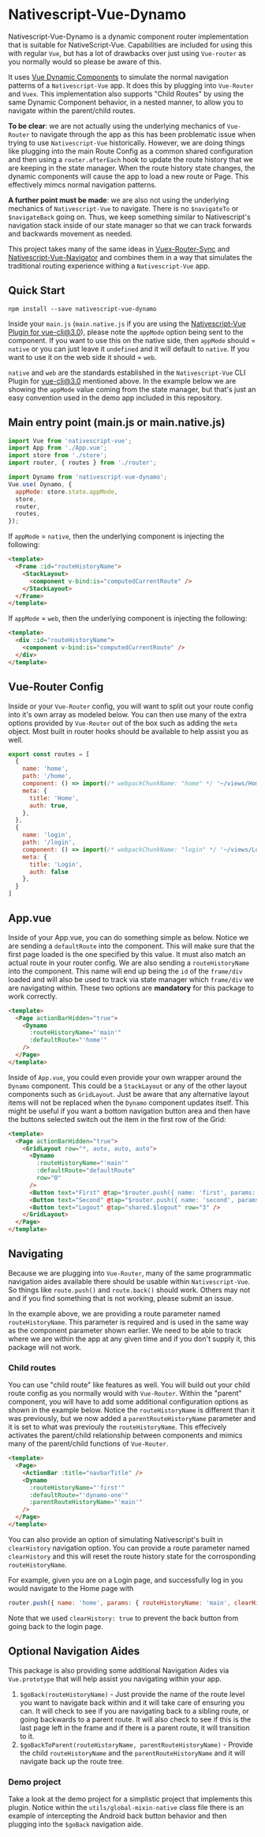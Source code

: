 # Nativescript-Vue-Dynamo

Nativescript-Vue-Dynamo is a dynamic component router implementation that is suitable for NativeScript-Vue.  Capabilities are included for using this with regular `Vue`, but has a lot of drawbacks over just using `Vue-router` as you normally would so please be aware of this.

It uses [Vue Dynamic Components](https://vuejs.org/v2/guide/components-dynamic-async.html) to simulate the normal navigation patterns of a `Nativescript-Vue` app.  It does this by plugging into `Vue-Router` and `Vuex`.  This implementation also supports "Child Routes" by using the same Dynamic Component behavior, in a nested manner, to allow you to navigate within the parent/child routes.

**To be clear**: we are not actually using the underlying mechanics of `Vue-Router` to navigate through the app as this has been problematic issue when trying to use `Nativescript-Vue` historically.  However, we are doing things like plugging into the main Route Config as a common shared configuration and then using a `router.afterEach` hook to update the route history that we are keeping in the state manager.  When the route history state changes, the dynamic components will cause the app to load a new route or Page.  This effectively mimcs normal navigation patterns.

**A further point must be made**:  we are also not using the underlying mechanics of `Nativescript-Vue` to navigate.  There is no `$navigateTo` or `$navigateBack` going on. Thus, we keep something similar to Nativescript's navigation stack inside of our state manager so that we can track forwards and backwards movement as needed.

This project takes many of the same ideas in [Vuex-Router-Sync](https://github.com/vuejs/vuex-router-sync) and [Nativescript-Vue-Navigator](https://github.com/nativescript-vue/nativescript-vue-navigator) and combines them in a way that simulates the traditional routing experience withing a `Nativescript-Vue` app.

## Quick Start

```shell
npm install --save nativescript-vue-dynamo
```

Inside your `main.js` (`main.native.js` if you are using the [Nativescript-Vue Plugin for vue-cli@3.0](https://github.com/nativescript-vue/vue-cli-plugin-nativescript-vue)), please note the `appMode` option being sent to the component.  If you want to use this on the native side, then `appMode` should = `native` or you can just leave it `undefined` and it will default to `native`.  If you want to use it on the web side it should = `web`. 

`native` and `web` are the standards established in the `Nativescript-Vue` CLI Plugin for vue-cli@3.0 mentioned above.  In the example below we are showing the `appMode` value coming from the state manager, but that's just an easy convention used in the demo app included in this repository.  

## Main entry point (main.js or main.native.js)

```js
import Vue from 'nativescript-vue';
import App from './App.vue';
import store from './store';
import router, { routes } from './router';

import Dynamo from 'nativescript-vue-dynamo';
Vue.use( Dynamo, {
  appMode: store.state.appMode,
  store,
  router,
  routes,
});
```

If `appMode` = `native`, then the underlying component is injecting the following:

```html
<template>
  <Frame :id="routeHistoryName">
    <StackLayout>
      <component v-bind:is="computedCurrentRoute" />
    </StackLayout>
  </Frame>
</template>
```

If `appMode` = `web`, then the underlying component is injecting the following:

```html
<template>
  <div :id="routeHistoryName">
    <component v-bind:is="computedCurrentRoute" />
  </div>
</template>
```

## Vue-Router Config

Inside or your `Vue-Router` config, you will want to split out your route config into it's own array as modeled below. You can then use many of the extra options provided by `Vue-Router` out of the box such as adding the `meta` object.  Most built in router hooks should be available to help assist you as well.

```js
export const routes = [
  {
    name: 'home',
    path: '/home',
    component: () => import(/* webpackChunkName: "home" */ '~/views/Home'),
    meta: {
      title: 'Home',
      auth: true,
    },
  },
  {
    name: 'login',
    path: '/login',
    component: () => import(/* webpackChunkName: "login" */ '~/views/Login'),
    meta: {
      title: 'Login',
      auth: false
    },
  }
]
```

## App.vue

Inside of your App.vue, you can do something simple as below.  Notice we are sending a `defaultRoute` into the component.  This will make sure that the first page loaded is the one specified by this value.  It must also match an actual route in your router config.  We are also sending a `routeHistoryName` into the component.  This name will end up being the `id` of the `frame/div` loaded and will also be used to track via state manager which `frame/div` we are navigating within.  These two options are **mandatory** for this package to work correctly.

```html
<template>
  <Page actionBarHidden="true">
    <Dynamo
      :routeHistoryName="'main'"
      :defaultRoute="'home'"
    />
  </Page>
</template>
```

Inside of `App.vue`, you could even provide your own wrapper around the `Dynamo` component.  This could be a `StackLayout` or any of the other layout components such as `GridLayout`.  Just be aware that any alternative layout items will not be replaced when the `Dynamo` component updates itself.  This might be useful if you want a bottom navigation button area and then have the buttons selected switch out the item in the first row of the Grid:

```html
<template>
  <Page actionBarHidden="true">
    <GridLayout row="*, auto, auto, auto">
      <Dynamo
        :routeHistoryName="'main'"
        :defaultRoute="defaultRoute"
        row="0"
      />
      <Button text="First" @tap="$router.push({ name: 'first', params: { routeHistoryName: 'main'}})" row="1" />
      <Button text="Second" @tap="$router.push({ name: 'second', params: { routeHistoryName: 'main'}})" row="2" />
      <Button text="Logout" @tap="shared.$logout" row="3" />
    </GridLayout>
  </Page>
</template>
```

## Navigating

Because we are plugging into `Vue-Router`, many of the same programmatic navigation aides available there should be usable within `Nativescript-Vue`.  So things like `route.push()` and `route.back()` should work.  Others may not and if you find something that is not working, please submit an issue.

In the example above, we are providing a route parameter named `routeHistoryName`.  This parameter is required and is used in the same way as the component parameter shown earlier.  We need to be able to track where we are within the app at any given time and if you don't supply it, this package will not work.

### Child routes

You can use "child route" like features as well.  You will build out your child route config as you normally would with `Vue-Router`.  Within the "parent" component, you will have to add some additional configuration options as shown in the example below.  Notice the `routeHistoryName` is different than it was previously, but we now added a `parentRouteHistoryName` parameter and it is set to what was previouly the `routeHistoryName`.  This effecively activates the parent/child relationship between components and mimics many of the parent/child functions of `Vue-Router`.

```html
<template>
  <Page>
    <ActionBar :title="navbarTitle" />
    <Dynamo
      :routeHistoryName="'first'"
      :defaultRoute="'dynamo-one'"
      :parentRouteHistoryName="'main'"
    />
  </Page>
</template>
```

You can also provide an option of simulating Nativescript's built in `clearHistory` navigation option.  You can provide a route parameter named `clearHistory` and this will reset the route history state for the corrosponding `routeHistoryName`.

For example, given you are on a Login page, and successfully log in you would navigate to the Home page with

```js
router.push({ name: 'home', params: { routeHistoryName: 'main', clearHistory: 'true'}})
```

Note that we used `clearHistory: true` to prevent the back button from going back to the login page.

## Optional Navigation Aides

This package is also providing some additional Navigation Aides via `Vue.prototype` that will help assist you navigating within your app.

1. `$goBack(routeHistoryName)` - Just provide the name of the route level you want to navigate back within and it will take care of ensuring you can.  It will check to see if you are navigating back to a sibling route, or going backwards to a parent route.  It will also check to see if this is the last page left in the frame and if there is a parent route, it will transition to it.
2. `$goBackToParent(routeHistoryName, parentRouteHistoryName)` -  Provide the child `routeHistoryName` and the `parentRouteHistoryName` and it will navigate back up the route tree.

### Demo project

Take a look at the demo project for a simplistic project that implements this plugin.  Notice within the `utils/global-mixin-native` class file there is an example of intercepting the Android back button behavior and then plugging into the `$goBack` navigation aide.